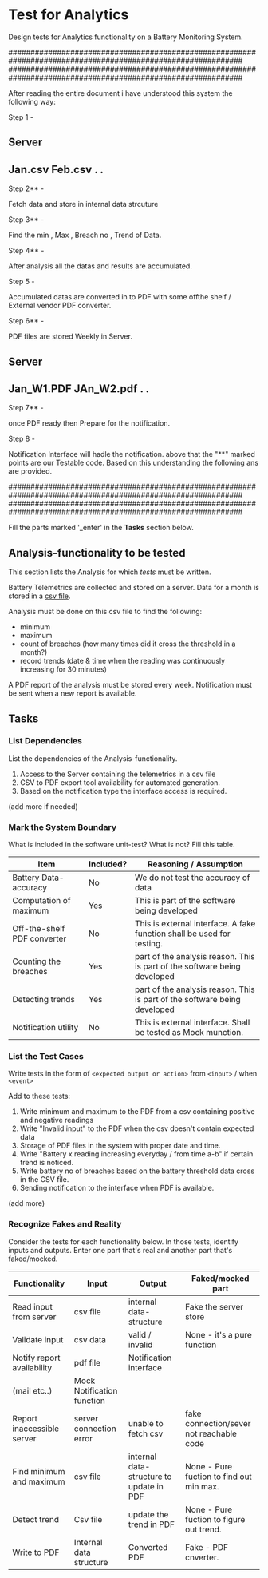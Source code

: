 # Test for Analytics

Design tests for Analytics functionality on a Battery Monitoring System.


#############################################################################################################
#############################################################################################################

After reading the entire document i have understood this system the following way:

Step 1 - 

Server
----------
Jan.csv
Feb.csv
.
.
-----------

Step 2** -

Fetch data and store in internal data strcuture

Step 3** - 

Find the min , Max , Breach no , Trend of Data.

Step 4** - 

After analysis all the datas and results are accumulated.

Step 5 -

Accumulated datas are converted in to PDF with some offthe shelf / External vendor PDF converter.

Step 6** - 

PDF files are stored Weekly in Server.

Server
---------------
Jan_W1.PDF
JAn_W2.pdf
.
.
----------------

Step 7** -

once PDF ready then Prepare for the notification.

Step 8 - 

Notification Interface will hadle the notification. 
above that the "**" marked points are our Testable code.
Based on this understanding the following ans are provided.

#############################################################################################################
#############################################################################################################



Fill the parts marked '_enter' in the **Tasks** section below.

## Analysis-functionality to be tested

This section lists the Analysis for which _tests_ must be written.

Battery Telemetrics are collected and stored on a server.
Data for a month is stored in a [csv file](https://en.wikipedia.org/wiki/Comma-separated_values).

Analysis must be done on this csv file to find the following:
- minimum
- maximum
- count of breaches (how many times did it cross the threshold in a month?)
- record trends (date & time when the reading was continuously increasing for 30 minutes)

A PDF report of the analysis must be stored every week.
Notification must be sent when a new report is available.

## Tasks

### List Dependencies

List the dependencies of the Analysis-functionality.

1. Access to the Server containing the telemetrics in a csv file
1. CSV to PDF export tool availability for automated generation.
1. Based on the notification type the interface access is required.

(add more if needed)

### Mark the System Boundary

What is included in the software unit-test? What is not? Fill this table.

| Item                      | Included?     | Reasoning / Assumption
|---------------------------|---------------|---
Battery Data-accuracy       | No            | We do not test the accuracy of data
Computation of maximum      | Yes           | This is part of the software being developed
Off-the-shelf PDF converter | No            | This is external interface. A fake function shall be used for testing.
Counting the breaches       | Yes           | part of the analysis reason. This is part of the software being developed
Detecting trends            | Yes 	    | part of the analysis reason. This is part of the software being developed
Notification utility        | No 	    | This is external interface. Shall be tested as Mock munction.

### List the Test Cases

Write tests in the form of `<expected output or action>` from `<input>` / when `<event>`

Add to these tests:

1. Write minimum and maximum to the PDF from a csv containing positive and negative readings
2. Write "Invalid input" to the PDF when the csv doesn't contain expected data
3. Storage of PDF files in the system with proper date and time.
4. Write "Battery x reading increasing everyday / <on perticular days> from time a-b" if certain trend is noticed.
5. Write battery no of breaches based on the battery threshold data cross in the CSV file.
6. Sending notification to the interface when PDF is available.

(add more)

### Recognize Fakes and Reality

Consider the tests for each functionality below.
In those tests, identify inputs and outputs.
Enter one part that's real and another part that's faked/mocked.

| Functionality            | Input        | Output                      | Faked/mocked part
|--------------------------|--------------|-----------------------------|---
Read input from server     | csv file     | internal data-structure     | Fake the server store
Validate input             | csv data     | valid / invalid             | None - it's a pure function
Notify report availability | pdf file 	  | Notification interface
				     	     (mail etc..)               | Mock Notification function
Report inaccessible server | server connection error	  | unable to fetch csv               | fake connection/sever not reachable code
Find minimum and maximum   | csv file | internal data-structure to update in PDF               | None - Pure fuction to find out min max.
Detect trend               | Csv file | update the trend in PDF               | None - Pure fuction to figure out trend.
Write to PDF               | Internal data structure | Converted PDF               | Fake - PDF cnverter.

